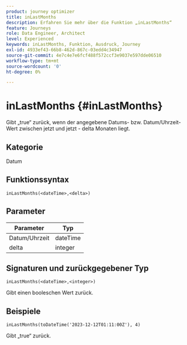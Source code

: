 ```yaml
---
product: journey optimizer
title: inLastMonths
description: Erfahren Sie mehr über die Funktion „inLastMonths“
feature: Journeys
role: Data Engineer, Architect
level: Experienced
keywords: inLastMonths, Funktion, Ausdruck, Journey
exl-id: 4933ef43-66b8-462d-867c-03edd4c34947
source-git-commit: 4e7c4e7e6fcf488f572ccf3e9037e597dde06510
workflow-type: tm+mt
source-wordcount: '0'
ht-degree: 0%

---
```


# inLastMonths {#inLastMonths}

Gibt „true“ zurück, wenn der angegebene Datums- bzw. Datum/Uhrzeit-Wert zwischen jetzt und jetzt - delta Monaten liegt.

## Kategorie

Datum

## Funktionssyntax

`inLastMonths(<dateTime>,<delta>)`

## Parameter

| Parameter | Typ |
|-----------|------------------|
| Datum/Uhrzeit | dateTime |
| delta | integer |

## Signaturen und zurückgegebener Typ

`inLastMonths(<dateTime>,<integer>)`

Gibt einen booleschen Wert zurück.

## Beispiele

`inLastMonths(toDateTime('2023-12-12T01:11:00Z'), 4)`

Gibt „true“ zurück.
